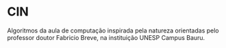 # CIN
Algoritmos da aula de computação inspirada pela natureza orientadas pelo professor doutor Fabricio Breve, na instituição UNESP Campus Bauru.

